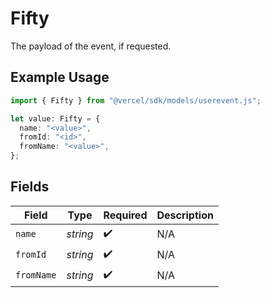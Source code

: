 # Fifty

The payload of the event, if requested.

## Example Usage

```typescript
import { Fifty } from "@vercel/sdk/models/userevent.js";

let value: Fifty = {
  name: "<value>",
  fromId: "<id>",
  fromName: "<value>",
};
```

## Fields

| Field              | Type               | Required           | Description        |
| ------------------ | ------------------ | ------------------ | ------------------ |
| `name`             | *string*           | :heavy_check_mark: | N/A                |
| `fromId`           | *string*           | :heavy_check_mark: | N/A                |
| `fromName`         | *string*           | :heavy_check_mark: | N/A                |